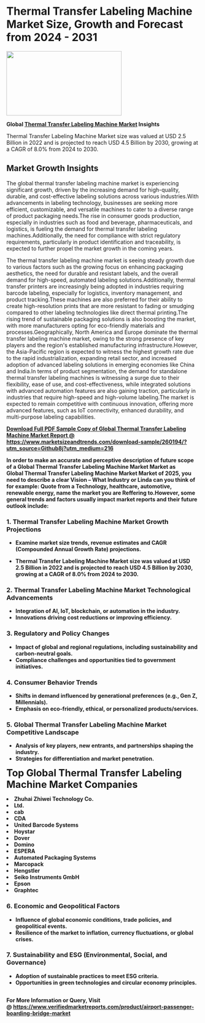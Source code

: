 <H1>Thermal Transfer Labeling Machine Market Size, Growth and Forecast from 2024 - 2031</H1><img class="aligncenter size-medium wp-image-584254" src="https://thirdeyenews.in/wp-content/uploads/2024/09/Global-Market-Research-300x168.jpeg" alt="" width="300" height="168" /><p><strong>Global&nbsp;<a href="https://www.marketsizeandtrends.com/download-sample/260194/?utm_source=Github8j?utm_medium=216">Thermal Transfer Labeling Machine Market</a> Insights</strong></p><p>Thermal Transfer Labeling Machine Market size was valued at USD 2.5 Billion in 2022 and is projected to reach USD 4.5 Billion by 2030, growing at a CAGR of 8.0% from 2024 to 2030.</p><p><h2>Market Growth Insights</h2> <p>The global thermal transfer labeling machine market is experiencing significant growth, driven by the increasing demand for high-quality, durable, and cost-effective labeling solutions across various industries.With advancements in labeling technology, businesses are seeking more efficient, customizable, and versatile machines to cater to a diverse range of product packaging needs.The rise in consumer goods production, especially in industries such as food and beverage, pharmaceuticals, and logistics, is fueling the demand for thermal transfer labeling machines.Additionally, the need for compliance with strict regulatory requirements, particularly in product identification and traceability, is expected to further propel the market growth in the coming years.</p> <p><strong><a href="#"></a></strong></p> <p>The thermal transfer labeling machine market is seeing steady growth due to various factors such as the growing focus on enhancing packaging aesthetics, the need for durable and resistant labels, and the overall demand for high-speed, automated labeling solutions.Additionally, thermal transfer printers are increasingly being adopted in industries requiring barcode labeling, especially for logistics, inventory management, and product tracking.These machines are also preferred for their ability to create high-resolution prints that are more resistant to fading or smudging compared to other labeling technologies like direct thermal printing.The rising trend of sustainable packaging solutions is also boosting the market, with more manufacturers opting for eco-friendly materials and processes.Geographically, North America and Europe dominate the thermal transfer labeling machine market, owing to the strong presence of key players and the region's established manufacturing infrastructure.However, the Asia-Pacific region is expected to witness the highest growth rate due to the rapid industrialization, expanding retail sector, and increased adoption of advanced labeling solutions in emerging economies like China and India.In terms of product segmentation, the demand for standalone thermal transfer labeling machines is witnessing a surge due to their flexibility, ease of use, and cost-effectiveness, while integrated solutions with advanced automation features are also gaining traction, particularly in industries that require high-speed and high-volume labeling.The market is expected to remain competitive with continuous innovation, offering more advanced features, such as IoT connectivity, enhanced durability, and multi-purpose labeling capabilities.</p> <p><strong><a href="#"></p><p><span class=""><strong>Download Full PDF Sample Copy of Global Thermal Transfer Labeling Machine Market Report</strong> @ <a href="https://www.marketsizeandtrends.com/download-sample/260194/?utm_source=Github8j?utm_medium=216" target="_blank">https://www.marketsizeandtrends.com/download-sample/260194/?utm_source=Github8j?utm_medium=216</a></span></p><p>In order to make an accurate and perceptive description of future scope of a Global&nbsp;Thermal Transfer Labeling Machine Market Market as Global&nbsp;Thermal Transfer Labeling Machine Market Market of 2025, you need to describe a clear Vision &ndash; What Industry or Linda can you think of for example: Quote from a Technology, healthcare, automotive, renewable energy, name the market you are Reffering to.However, some general trends and factors usually impact market reports and their future outlook include:</p><h3>1.&nbsp;<strong>Thermal Transfer Labeling Machine Market Growth Projections</strong></h3><ul><li>Examine market size trends, revenue estimates and CAGR (Compounded Annual Growth Rate) projections.</li><li><p>Thermal Transfer Labeling Machine Market size was valued at USD 2.5 Billion in 2022 and is projected to reach USD 4.5 Billion by 2030, growing at a CAGR of 8.0% from 2024 to 2030.</p></li></ul><h3>2.&nbsp;<strong>Thermal Transfer Labeling Machine Market Technological Advancements</strong></h3><ul><li>Integration of AI, IoT, blockchain, or automation in the industry.</li><li>Innovations driving cost reductions or improving efficiency.</li></ul><h3>3.&nbsp;<strong>Regulatory and Policy Changes</strong></h3><ul><li>Impact of global and regional regulations, including sustainability and carbon-neutral goals.</li><li>Compliance challenges and opportunities tied to government initiatives.</li></ul><h3>4.&nbsp;<strong>Consumer Behavior Trends</strong></h3><ul><li>Shifts in demand influenced by generational preferences (e.g., Gen Z, Millennials).</li><li>Emphasis on eco-friendly, ethical, or personalized products/services.</li></ul><h3>5.&nbsp;<strong>Global Thermal Transfer Labeling Machine Market Competitive Landscape</strong></h3><ul><li>Analysis of key players, new entrants, and partnerships shaping the industry.</li><li>Strategies for differentiation and market penetration.</li></ul><p data-pm-slice="1 1 []"><span style="color: inherit; font-family: inherit; font-size: 25px;">Top Global Thermal Transfer Labeling Machine Market Companies</span></p><div class="" data-test-id=""><p><li>Zhuhai Zhiwei Technology Co.</li><li> Ltd.</li><li> cab</li><li> CDA</li><li> United Barcode Systems</li><li> Hoystar</li><li> Dover</li><li> Domino</li><li> ESPERA</li><li> Automated Packaging Systems</li><li> Marcopack</li><li> Hengstler</li><li> Seiko Instruments GmbH</li><li> Epson</li><li> Graphtec</li></p></div><h3>6.&nbsp;<strong>Economic and Geopolitical Factors</strong></h3><ul><li>Influence of global economic conditions, trade policies, and geopolitical events.</li><li>Resilience of the market to inflation, currency fluctuations, or global crises.</li></ul><h3>7.&nbsp;<strong>Sustainability and ESG (Environmental, Social, and Governance)</strong></h3><ul><li>Adoption of sustainable practices to meet ESG criteria.</li><li>Opportunities in green technologies and circular economy principles.</li></ul><h2><strong style="font-size: 14px;">For More Information or Query, Visit @&nbsp;</strong><a style="background-color: #ffffff; font-size: 14px;" href="https://www.marketsizeandtrends.com/report/thermal-transfer-labeling-machine-market/" target="_blank">https://www.verifiedmarketreports.com/product/airport-passenger-boarding-bridge-market</a></h2>